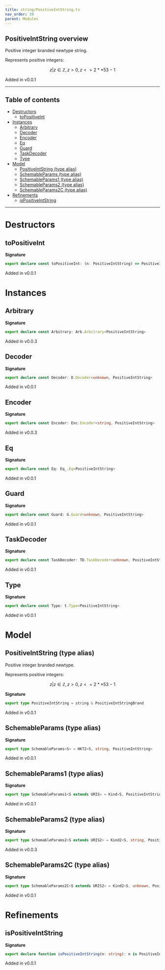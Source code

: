 ```yaml
---
title: string/PositiveIntString.ts
nav_order: 39
parent: Modules
---
```


## PositiveIntString overview

Positive integer branded newtype string.

Represents positive integers:

```math
 { z | z ∈ ℤ, z > 0, z <= 2 ** 53 - 1 }
```

Added in v0.0.1

---

<h2 class="text-delta">Table of contents</h2>

- [Destructors](#destructors)
  - [toPositiveInt](#topositiveint)
- [Instances](#instances)
  - [Arbitrary](#arbitrary)
  - [Decoder](#decoder)
  - [Encoder](#encoder)
  - [Eq](#eq)
  - [Guard](#guard)
  - [TaskDecoder](#taskdecoder)
  - [Type](#type)
- [Model](#model)
  - [PositiveIntString (type alias)](#positiveintstring-type-alias)
  - [SchemableParams (type alias)](#schemableparams-type-alias)
  - [SchemableParams1 (type alias)](#schemableparams1-type-alias)
  - [SchemableParams2 (type alias)](#schemableparams2-type-alias)
  - [SchemableParams2C (type alias)](#schemableparams2c-type-alias)
- [Refinements](#refinements)
  - [isPositiveIntString](#ispositiveintstring)

---

# Destructors

## toPositiveInt

**Signature**

```ts
export declare const toPositiveInt: (n: PositiveIntString) => PositiveInt.PositiveInt
```

Added in v0.0.1

# Instances

## Arbitrary

**Signature**

```ts
export declare const Arbitrary: Arb.Arbitrary<PositiveIntString>
```

Added in v0.0.3

## Decoder

**Signature**

```ts
export declare const Decoder: D.Decoder<unknown, PositiveIntString>
```

Added in v0.0.1

## Encoder

**Signature**

```ts
export declare const Encoder: Enc.Encoder<string, PositiveIntString>
```

Added in v0.0.3

## Eq

**Signature**

```ts
export declare const Eq: Eq_.Eq<PositiveIntString>
```

Added in v0.0.1

## Guard

**Signature**

```ts
export declare const Guard: G.Guard<unknown, PositiveIntString>
```

Added in v0.0.1

## TaskDecoder

**Signature**

```ts
export declare const TaskDecoder: TD.TaskDecoder<unknown, PositiveIntString>
```

Added in v0.0.1

## Type

**Signature**

```ts
export declare const Type: t.Type<PositiveIntString>
```

Added in v0.0.1

# Model

## PositiveIntString (type alias)

Positive integer branded newtype.

Represents positive integers:

```math
 { z | z ∈ ℤ, z > 0, z <= 2 ** 53 - 1 }
```

**Signature**

```ts
export type PositiveIntString = string & PositiveIntStringBrand
```

Added in v0.0.1

## SchemableParams (type alias)

**Signature**

```ts
export type SchemableParams<S> = HKT2<S, string, PositiveIntString>
```

Added in v0.0.1

## SchemableParams1 (type alias)

**Signature**

```ts
export type SchemableParams1<S extends URIS> = Kind<S, PositiveIntString>
```

Added in v0.0.1

## SchemableParams2 (type alias)

**Signature**

```ts
export type SchemableParams2<S extends URIS2> = Kind2<S, string, PositiveIntString>
```

Added in v0.0.3

## SchemableParams2C (type alias)

**Signature**

```ts
export type SchemableParams2C<S extends URIS2> = Kind2<S, unknown, PositiveIntString>
```

Added in v0.0.1

# Refinements

## isPositiveIntString

**Signature**

```ts
export declare function isPositiveIntString(n: string): n is PositiveIntString
```

Added in v0.0.1
